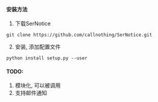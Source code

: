 #### 安装方法

1. 下载SerNotice

```
git clone https://github.com/callnothing/SerNotice.git
```


2. 安装, 添加配置文件

```python install setup.py --user```


#### TODO:
1. 模块化, 可以被调用
2. 支持邮件通知
